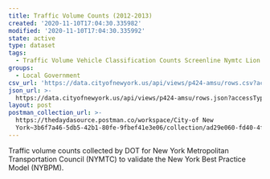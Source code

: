 ```yaml
---
title: Traffic Volume Counts (2012-2013)
created: '2020-11-10T17:04:30.335982'
modified: '2020-11-10T17:04:30.335992'
state: active
type: dataset
tags:
  - Traffic Volume Vehicle Classification Counts Screenline Nymtc Lion
groups:
  - Local Government
csv_url: 'https://data.cityofnewyork.us/api/views/p424-amsu/rows.csv?accessType=DOWNLOAD'
json_url: >-
  https://data.cityofnewyork.us/api/views/p424-amsu/rows.json?accessType=DOWNLOAD
layout: post
postman_collection_url: >-
  https://thedaydasource.postman.co/workspace/City-of New
  York~3b6f7a46-5db5-42b1-80fe-9fbef41e3e06/collection/ad29e060-fd40-4fb2-8a32-100d6e8a541d
---
```

Traffic volume counts collected by DOT for New York Metropolitan Transportation Council (NYMTC) to validate the New York Best Practice Model (NYBPM).
